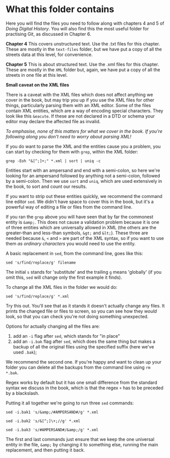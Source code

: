 # What this folder contains

Here you will find the files you need to follow along with chapters 4 and 5 of *Doing Digital History*. You will also find this the most useful folder for practising Git, as discussed in Chapter 6.

**Chapter 4**
This covers unstructured text. Use the .txt files for this chapter. These are mostly in the ```text-files``` folder, but we have put a copy of all the streets data at this level, for convenience.

**Chapter 5**
This is about structured text. Use the .xml files for this chapter. These are mostly in the ```XML``` folder but, again, we have put a copy of all the streets in one file at this level.

**Small caveat on the XML files**

There is a caveat with the XML files which does not affect anything we cover in the book, but may trip you up if you use the XML files for other things, particularly parsing them with an XML editor. Some of the files contain XML entities, which are a way of encoding special characters. They look like this ```&eacute```. If these are not declared in a DTD or schema your editor may declare the affected file as invalid.

*To emphasise, none of this matters for what we cover in the book. If you're following along you don't need to worry about parsing XML!*

If you do want to parse the XML and the entities cause you a problem, you can start by checking for them with ```grep```, within the XML folder:

```grep -Eoh "&[^;]+;" *.xml | sort | uniq -c```

Entities start with an ampersand and end with a semi-colon, so here we're looking for an ampersand followed by anything not a semi-colon, followed by a semi-colon. Then we use ```sort``` and ```uniq```, which are used extensively in the book, to sort and count our results.

If you want to strip out these entities quickly, we recommend the command line editor ```sed```. We didn't have space to cover this in the book, but it's a powerful way of editing a file or files from the command line.

If you ran the ```grep``` above you will have seen that by far the commonest entity is ```&amp;```. This does not cause a validation problem because it is one of three entities which are universally allowed in XML (the others are the greater-than and less-than symbols, ```&gt;``` and ```&lt;```). These three are needed because ```&```, ```<``` and ```>``` are part of the XML syntax, so if you want to use them *as ordinary characters* you would need to use the entity.

A basic replacement in ```sed```, from the command line, goes like this:

```sed 's/find/replace/g' filename```

The initial ```s``` stands for 'substitute' and the trailing ```g``` means 'globally' (if you omit this, ```sed``` will change only the first example it finds).

To change all the XML files in the folder we would do:

```sed 's/find/replace/g' *.xml```

Try this out. You'll see that as it stands it doesn't actually change any files. It prints the changed file or files to screen, so you can see how they *would* look, so that you can check you're not doing something unexpected.

Options for actually changing all the files are:
1. add an ```-i``` flag after ```sed```, which stands for "in place"
2. add an ```-i.bak``` flag after ```sed```, which does the same thing but makes a backup of all the original files using the specified suffix (here we've used ```.bak```); 

We recommend the second one. If you're happy and want to clean up your folder you can delete all the backups from the command line using ```rm *.bak```.

Regex works by default but it has one small difference from the standard syntax we discuss in the book, which is that the regex ```+``` has to be preceded by a blackslash.

Putting it all together we're going to run three ```sed``` commands:

```sed -i.bak1 's/&amp;/#AMPERSAND#/g' *.xml```

```sed -i.bak2 's/&[^;]\+;//g' *.xml```

```sed -i.bak3 's/#AMPERSAND#/&amp;/g' *.xml```

The first and last commands just ensure that we keep the one universal entity in the file, ```&amp;``` by changing it to something else, running the main replacement, and then putting it back.






